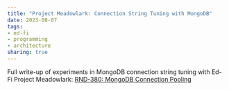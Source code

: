 ```yaml
---
title: "Project Meadowlark: Connection String Tuning with MongoDB"
date: 2023-08-07
tags:
- ed-fi
- programming
- architecture
sharing: true
---
```


Full write-up of experiments in MongoDB connection string tuning with Ed-Fi
Project Meadowlark: [RND-380: MongoDB Connection
Pooling](https://github.com/Ed-Fi-Exchange-OSS/Meadowlark/blob/main/docs/performance-testing/mongo-connection-pooling.md)
